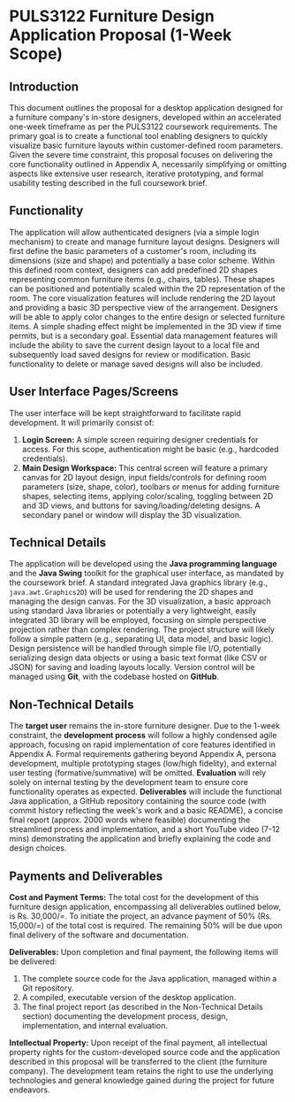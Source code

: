 # PULS3122 Furniture Design Application Proposal (1-Week Scope)

## Introduction

This document outlines the proposal for a desktop application designed for a furniture company's in-store designers, developed within an accelerated one-week timeframe as per the PULS3122 coursework requirements. The primary goal is to create a functional tool enabling designers to quickly visualize basic furniture layouts within customer-defined room parameters. Given the severe time constraint, this proposal focuses on delivering the core functionality outlined in Appendix A, necessarily simplifying or omitting aspects like extensive user research, iterative prototyping, and formal usability testing described in the full coursework brief.

## Functionality

The application will allow authenticated designers (via a simple login mechanism) to create and manage furniture layout designs. Designers will first define the basic parameters of a customer's room, including its dimensions (size and shape) and potentially a base color scheme. Within this defined room context, designers can add predefined 2D shapes representing common furniture items (e.g., chairs, tables). These shapes can be positioned and potentially scaled within the 2D representation of the room. The core visualization features will include rendering the 2D layout and providing a basic 3D perspective view of the arrangement. Designers will be able to apply color changes to the entire design or selected furniture items. A simple shading effect might be implemented in the 3D view if time permits, but is a secondary goal. Essential data management features will include the ability to save the current design layout to a local file and subsequently load saved designs for review or modification. Basic functionality to delete or manage saved designs will also be included.

## User Interface Pages/Screens

The user interface will be kept straightforward to facilitate rapid development. It will primarily consist of:

1.  **Login Screen:** A simple screen requiring designer credentials for access. For this scope, authentication might be basic (e.g., hardcoded credentials).
2.  **Main Design Workspace:** This central screen will feature a primary canvas for 2D layout design, input fields/controls for defining room parameters (size, shape, color), toolbars or menus for adding furniture shapes, selecting items, applying color/scaling, toggling between 2D and 3D views, and buttons for saving/loading/deleting designs. A secondary panel or window will display the 3D visualization.

## Technical Details

The application will be developed using the **Java programming language** and the **Java Swing** toolkit for the graphical user interface, as mandated by the coursework brief. A standard integrated Java graphics library (e.g., `java.awt.Graphics2D`) will be used for rendering the 2D shapes and managing the design canvas. For the 3D visualization, a basic approach using standard Java libraries or potentially a very lightweight, easily integrated 3D library will be employed, focusing on simple perspective projection rather than complex rendering. The project structure will likely follow a simple pattern (e.g., separating UI, data model, and basic logic). Design persistence will be handled through simple file I/O, potentially serializing design data objects or using a basic text format (like CSV or JSON) for saving and loading layouts locally. Version control will be managed using **Git**, with the codebase hosted on **GitHub**.

## Non-Technical Details

The **target user** remains the in-store furniture designer. Due to the 1-week constraint, the **development process** will follow a highly condensed agile approach, focusing on rapid implementation of core features identified in Appendix A. Formal requirements gathering beyond Appendix A, persona development, multiple prototyping stages (low/high fidelity), and external user testing (formative/summative) will be omitted. **Evaluation** will rely solely on internal testing by the development team to ensure core functionality operates as expected. **Deliverables** will include the functional Java application, a GitHub repository containing the source code (with commit history reflecting the week's work and a basic README), a concise final report (approx. 2000 words where feasible) documenting the streamlined process and implementation, and a short YouTube video (7-12 mins) demonstrating the application and briefly explaining the code and design choices. 

## Payments and Deliverables

**Cost and Payment Terms:** The total cost for the development of this furniture design application, encompassing all deliverables outlined below, is Rs. 30,000/=. To initiate the project, an advance payment of 50% (Rs. 15,000/=) of the total cost is required. The remaining 50% will be due upon final delivery of the software and documentation.

**Deliverables:** Upon completion and final payment, the following items will be delivered:
1.  The complete source code for the Java application, managed within a Git repository.
2.  A compiled, executable version of the desktop application.
3.  The final project report (as described in the Non-Technical Details section) documenting the development process, design, implementation, and internal evaluation.

**Intellectual Property:** Upon receipt of the final payment, all intellectual property rights for the custom-developed source code and the application described in this proposal will be transferred to the client (the furniture company). The development team retains the right to use the underlying technologies and general knowledge gained during the project for future endeavors. 